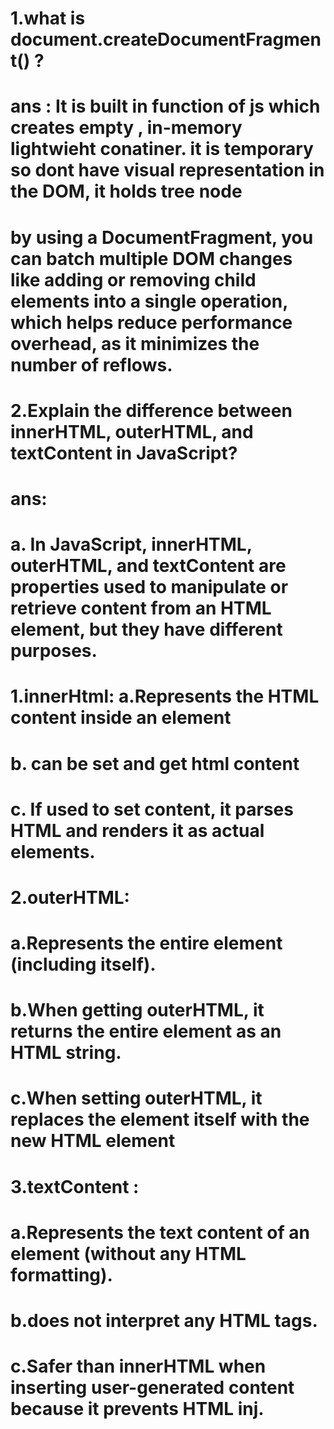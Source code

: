 # 1.what is document.createDocumentFragment() ?
# ans : It is built in function of js which creates empty , in-memory lightwieht conatiner. it is temporary so dont have visual representation in the DOM, it holds tree node
# by using a DocumentFragment, you can batch multiple DOM changes like adding or removing child elements into a single operation, which helps reduce performance overhead, as it minimizes the number of reflows.



# 2.Explain the difference between innerHTML, outerHTML, and textContent in JavaScript?
# ans: 
# a. In JavaScript, innerHTML, outerHTML, and textContent are properties used to manipulate or retrieve content from an HTML element, but they have different purposes.
#               1.innerHtml: a.Represents the HTML content inside an element
#                            b. can be set and get html content
#                            c. If used to set content, it parses HTML and renders it as actual elements.
#               2.outerHTML:
#                            a.Represents the entire element (including itself).
#                            b.When getting outerHTML, it returns the entire element as an HTML string.
#                            c.When setting outerHTML, it replaces the element itself with the new HTML element
#               3.textContent :
#                            a.Represents the text content of an element (without any HTML formatting).
#                            b.does not interpret any HTML tags.
#                            c.Safer than innerHTML when inserting user-generated content because it prevents HTML inj.
 